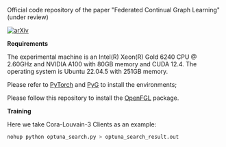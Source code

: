 Official code repository of the paper "Federated Continual Graph Learning" (under review)

[![arXiv](https://img.shields.io/badge/arXiv-2404.14061-b31b1b.svg)](https://arxiv.org/pdf/2411.18919)


**Requirements**

The experimental machine is an Intel(R) Xeon(R) Gold 6240 CPU @ 2.60GHz and NVIDIA A100 with 80GB memory and CUDA 12.4. The operating system is Ubuntu 22.04.5 with 251GB memory.

Please refer to [PyTorch](https://pytorch.org/get-started/locally/) and [PyG](https://pytorch-geometric.readthedocs.io/en/latest/notes/installation.html) to install the environments;

Please follow this repository to install the [OpenFGL](https://github.com/xkLi-Allen/OpenFGL) package.


**Training**

Here we take Cora-Louvain-3 Clients as an example:

```python
nohup python optuna_search.py > optuna_search_result.out
```

